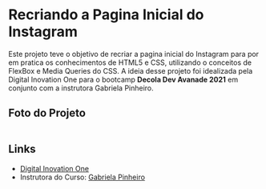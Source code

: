 # Recriando a Pagina Inicial do Instagram

Este projeto teve o objetivo de recriar a pagina inicial do Instagram para por em pratica os conhecimentos de HTML5 e CSS, utilizando o conceitos de FlexBox e Media Queries do CSS. A ideia desse projeto foi idealizada pela Digital Inovation One para o bootcamp **Decola Dev Avanade 2021** em conjunto com a instrutora Gabriela Pinheiro.



## Foto do Projeto

![]()



## Links

- [Digital Inovation One](https://web.digitalinnovation.one/track/decola-dev-avanade-2021)
- Instrutora do Curso: [Gabriela Pinheiro](https://www.linkedin.com/in/gabrielapinheiro129/)
